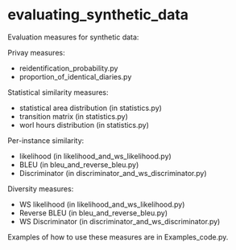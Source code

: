 # evaluating_synthetic_data
Evaluation measures for synthetic data:

Privay measures:
- reidentification_probability.py
- proportion_of_identical_diaries.py

Statistical similarity measures:
- statistical area distribution (in statistics.py)
- transition matrix (in statistics.py)
- worl hours distribution (in statistics.py)

Per-instance similarity:
- likelihood (in likelihood_and_ws_likelihood.py)
- BLEU (in bleu_and_reverse_bleu.py)
- Discriminator (in discriminator_and_ws_discriminator.py)

Diversity measures:
- WS likelihood (in likelihood_and_ws_likelihood.py)
- Reverse BLEU (in bleu_and_reverse_bleu.py)
- WS Discriminator (in discriminator_and_ws_discriminator.py)

Examples of how to use these measures are in Examples_code.py.
